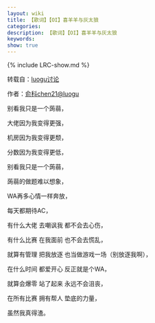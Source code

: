 ```yaml
---
layout: wiki
title: 【歌词】【OI】喜羊羊与灰太狼
categories: 
description: 【歌词】【OI】喜羊羊与灰太狼
keywords: 
show: true
---
```

{% include LRC-show.md %}

转载自：[luogu讨论](https://www.luogu.org/discuss/show/75727)

作者：[俞科chen21@luogu](https://www.luogu.org/space/show?uid=56090)

别看我只是一个蒟蒻，

大佬因为我变得更强，

机房因为我变得更颓，

分数因为我变得更低，

别看我只是一个蒟蒻，

蒟蒻的做题难以想象，

WA再多心情一样奔放，

每天都期待AC，

有什么大佬 去嘲讽我 都不会去心伤，

有什么比赛 在我面前 也不会去慌乱，

就算有管理 把我放逐 也当做游戏一场（别放逐我啊），

在什么时间 都爱开心 反正就是个WA，

就算会爆零 站了起来 永远不会沮丧，

在所有比赛 拥有帮人 垫底的力量，

虽然我真得渣。
